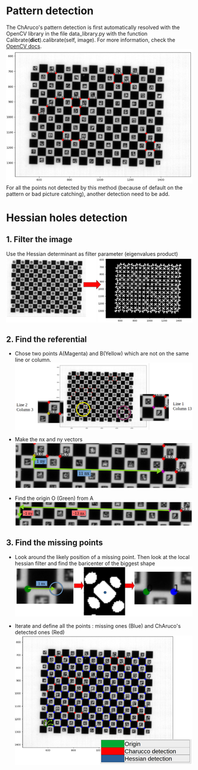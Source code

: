 # Pattern detection
The ChAruco's pattern detection is first automatically resolved with the OpenCV library in the file data_library.py with the function Calibrate(__dict__).calibrate(self, image). For more information, check the [OpenCV docs](https://docs.opencv.org/3.4/d9/df8/tutorial_root.html).
![Automatic detection](https://github.com/Eddidoune/Pycaso/blob/main/Docs/Pattern%20detection%20explaination/Hessian1.png)
For all the points not detected by this method (because of default on the pattern or bad picture catching), another detection need to be add.


# Hessian holes detection

## 1. Filter the image
Use the Hessian determinant as filter parameter (eigenvalues product)
![Hessian determinant filter](https://github.com/Eddidoune/Pycaso/blob/main/Docs/Pattern%20detection%20explaination/Hessian0.png)

## 2. Find the referential
- Chose two points A(Magenta) and B(Yellow) which are not on the same line or column.
![](https://github.com/Eddidoune/Pycaso/blob/main/Docs/Pattern%20detection%20explaination/Hessian2.png)

- Make the nx and ny vectors
![](https://github.com/Eddidoune/Pycaso/blob/main/Docs/Pattern%20detection%20explaination/Hessian3.png)

- Find the origin O (Green) from A
![](https://github.com/Eddidoune/Pycaso/blob/main/Docs/Pattern%20detection%20explaination/Hessian4.png)


## 3. Find the missing points
- Look around the likely position of a missing point. Then look at the local hessian filter and find the baricenter of the biggest shape
![](https://github.com/Eddidoune/Pycaso/blob/main/Docs/Pattern%20detection%20explaination/Hessian5.png)

- Iterate and define all the points  : missing ones (Blue) and ChAruco's detected ones (Red)
![](https://github.com/Eddidoune/Pycaso/blob/main/Docs/Pattern%20detection%20explaination/Hessian6.png)

